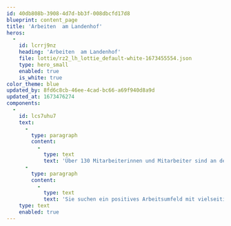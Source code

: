 ```yaml
---
id: 40db808b-3908-4d7d-bb3f-008dbcfd17d8
blueprint: content_page
title: 'Arbeiten  am Landenhof'
heros:
  -
    id: lcrrj9nz
    heading: 'Arbeiten  am Landenhof'
    file: lottie/rz2_lh_lottie_default-white-1673455554.json
    type: hero_small
    enabled: true
    is_white: true
color_theme: blue
updated_by: 8fd6c8cb-46ee-4cad-bc66-a69f940d8a9d
updated_at: 1673476274
components:
  -
    id: lcs7uhu7
    text:
      -
        type: paragraph
        content:
          -
            type: text
            text: 'Über 130 Mitarbeiterinnen und Mitarbeiter sind an der Schwerhörigenschule Landenhof angestellt. Von der Primarlehrerin über sozialpädagogische Fachleute bis zur Köchin sind rund 40 Berufe vertreten.'
      -
        type: paragraph
        content:
          -
            type: text
            text: 'Sie suchen ein positives Arbeitsumfeld mit vielseitigen und verantwortungsvollen Aufgaben und möchten des Landenhofs mitgestalten? Dann bewerben Sie sich noch heute – wir prüfen Ihr Dossier gerne, auch wenn wir aktuell vielleicht keine offene Stelle haben.'
    type: text
    enabled: true
---
```

